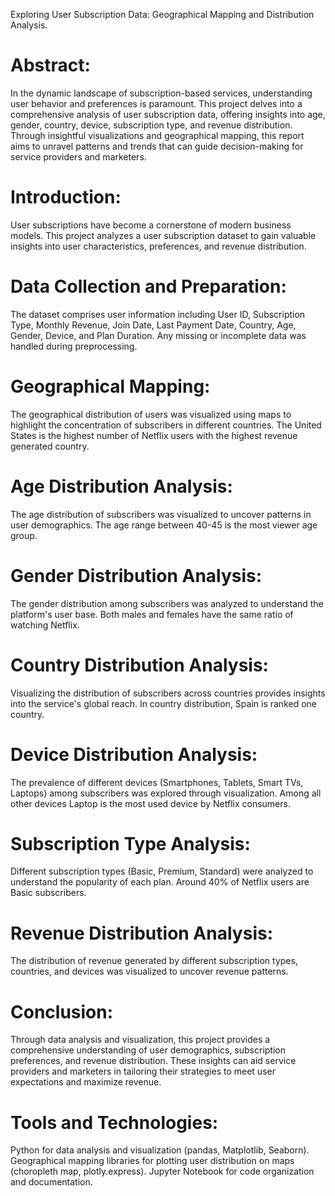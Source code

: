 Exploring User Subscription Data: Geographical Mapping and Distribution Analysis.

#  Abstract:
In the dynamic landscape of subscription-based services, understanding user behavior and preferences is paramount. This project delves into a comprehensive analysis of user subscription data, offering insights into age, gender, country, device, subscription type, and revenue distribution. Through insightful visualizations and geographical mapping, this report aims to unravel patterns and trends that can guide decision-making for service providers and marketers.

# Introduction:
User subscriptions have become a cornerstone of modern business models. This project analyzes a user subscription dataset to gain valuable insights into user characteristics, preferences, and revenue distribution.

# Data Collection and Preparation:
The dataset comprises user information including User ID, Subscription Type, Monthly Revenue, Join Date, Last Payment Date, Country, Age, Gender, Device, and Plan Duration. Any missing or incomplete data was handled during preprocessing.

# Geographical Mapping:
The geographical distribution of users was visualized using maps to highlight the concentration of subscribers in different countries. The United States is the highest number of Netflix users with the highest revenue generated country.

# Age Distribution Analysis:
The age distribution of subscribers was visualized to uncover patterns in user demographics. The age range between 40-45 is the most viewer age group.

# Gender Distribution Analysis:
The gender distribution among subscribers was analyzed to understand the platform's user base. Both males and females have the same ratio of watching Netflix.

# Country Distribution Analysis:
Visualizing the distribution of subscribers across countries provides insights into the service's global reach. In country distribution, Spain is ranked one country.

# Device Distribution Analysis:
The prevalence of different devices (Smartphones, Tablets, Smart TVs, Laptops) among subscribers was explored through visualization. Among all other devices Laptop is the most used device by Netflix consumers.

# Subscription Type Analysis:
Different subscription types (Basic, Premium, Standard) were analyzed to understand the popularity of each plan. Around 40% of Netflix users are Basic subscribers.

# Revenue Distribution Analysis:
The distribution of revenue generated by different subscription types, countries, and devices was visualized to uncover revenue patterns.

# Conclusion:
Through data analysis and visualization, this project provides a comprehensive understanding of user demographics, subscription preferences, and revenue distribution. These insights can aid service providers and marketers in tailoring their strategies to meet user expectations and maximize revenue.

# Tools and Technologies:

Python for data analysis and visualization (pandas, Matplotlib, Seaborn).
Geographical mapping libraries for plotting user distribution on maps (choropleth map, plotly.express).
Jupyter Notebook for code organization and documentation.
